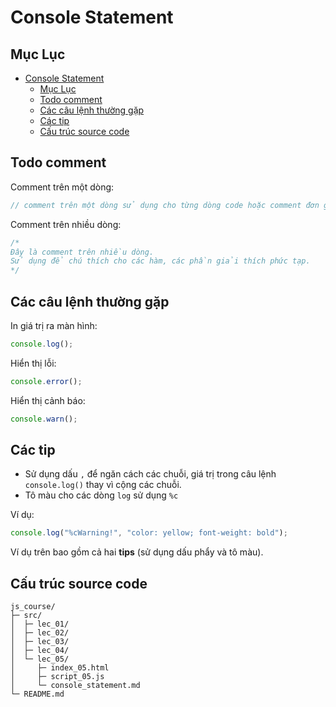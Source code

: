 # Console Statement

## Mục Lục

- [Console Statement](#console-statement)
  - [Mục Lục](#mục-lục)
  - [Todo comment](#todo-comment)
  - [Các câu lệnh thường gặp](#các-câu-lệnh-thường-gặp)
  - [Các tip](#các-tip)
  - [Cấu trúc source code](#cấu-trúc-source-code)

## Todo comment

Comment trên một dòng:

```js
// comment trên một dòng sử dụng cho từng dòng code hoặc comment đơn giản
```

Comment trên nhiều dòng:

```js
/*
Đây là comment trên nhiều dòng.
Sử dụng để chú thích cho các hàm, các phần giải thích phức tạp.
*/
```

## Các câu lệnh thường gặp

In giá trị ra màn hình:

```js
console.log();
```

Hiển thị lỗi:

```js
console.error();
```

Hiển thị cảnh báo:

```js
console.warn();
```

## Các tip

- Sử dụng dấu `,` để ngăn cách các chuỗi, giá trị trong câu lệnh `console.log()` thay vì cộng các chuỗi.
- Tô màu cho các dòng `log` sử dụng `%c`

Ví dụ:

```js
console.log("%cWarning!", "color: yellow; font-weight: bold");
```

Ví dụ trên bao gồm cả hai **tips** (sử dụng dấu phẩy và tô màu).

## Cấu trúc source code

```
js_course/
├─ src/
│  ├─ lec_01/
│  ├─ lec_02/
│  ├─ lec_03/
│  ├─ lec_04/
│  └─ lec_05/
│     ├─ index_05.html
│     ├─ script_05.js
│     └─ console_statement.md
└─ README.md
```
